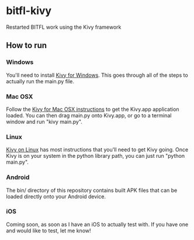 # bitfl-kivy
Restarted BITFL work using the Kivy framework

## How to run

### Windows

You'll need to install [Kivy for Windows](http://kivy.org/docs/installation/installation-windows.html).  This goes through all of the steps to actually run the main.py file.

### Mac OSX

Follow the [Kivy for Mac OSX instructions](http://kivy.org/docs/installation/installation-macosx.html) to get the Kivy.app application loaded.  You can then drag main.py onto Kivy.app, or go to a terminal window and run "kivy main.py".

### Linux

[Kivy on Linux](http://kivy.org/docs/installation/installation-linux.html#ubuntu-11-10-or-newer) has most instructions that you'll need to get Kivy going.  Once Kivy is on your system in the python library path, you can just run "python main.py".

### Android

The bin/ directory of this repository contains built APK files that can be loaded directly onto your Android device.  

### iOS

Coming soon, as soon as I have an iOS to actually test with.  If you have one and would like to test, let me know!